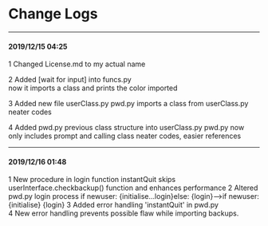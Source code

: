# Change Logs #
- - - -
#### 2019/12/15 04:25 ####
1 Changed License.md to my actual name    

2 Added [wait for input] into funcs.py  
now it imports a class and prints the color imported  

3 Added new file userClass.py
pwd.py imports a class from userClass.py
neater codes  

4 Added pwd.py previous class structure into userClass.py
pwd.py now only includes prompt and calling class
neater codes, easier references  
- - - -
#### 2019/12/16 01:48 ####
1 New procedure in login function
instantQuit skips userInterface.checkbackup() function and enhances performance
2 Altered pwd.py login process
if newuser: {initialise...login}else: {login}-->if newuser: {initialise} {login} 
3 Added error handling 'instantQuit' in pwd.py  
4 New error handling prevents possible flaw while importing backups.  